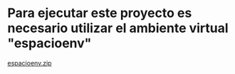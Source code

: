 # Para ejecutar este proyecto es necesario utilizar el ambiente virtual "espacioenv"
[espacioenv.zip](https://github.com/Sebaberrios2097/proyecto_espacio_ideas/files/11305601/espacioenv.zip)

